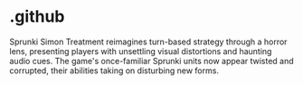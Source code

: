 # .github
Sprunki Simon Treatment reimagines turn-based strategy through a horror lens, presenting players with unsettling visual distortions and haunting audio cues. The game's once-familiar Sprunki units now appear twisted and corrupted, their abilities taking on disturbing new forms.
